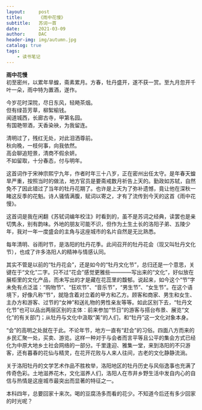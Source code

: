```yaml
---
layout:     post
title:      《雨中花慢》
subtitle:   苏词一首
date:       2021-03-09
author:     DAC
header-img: img/autumn.jpg
catalog: true
tags:
    - 读书笔记
---
```


**雨中花慢**  
初至密州，以累年旱蝗，斋素累月。方春，牡丹盛开，遂不获一赏。至九月忽开千叶一朵，雨中特为置酒，遂作。  
  
今岁花时深院，尽日东风，轻飏茶烟。  
但有绿苔芳草，柳絮榆钱。  
闻道城西，长廊古寺，甲第名园。  
有国艳带酒，天香染袂，为我留连。  
  
清明过了，残红无处，对此泪洒尊前。  
秋向晚，一枝何事，向我依然。  
高会聊追短景，清商不假余妍。  
不如留取，十分春态，付与明年。  
  
这首词作于宋神宗熙宁九年，作者时年三十八岁，正在密州出任太守。是年春天蝗旱严重，按照当时的做法，地方官员是要斋戒数月祈告上天的。勤政如苏轼，自然免不了因此错过了当年的牡丹花期了。也许是上天为了弥补遗憾，竟让他在深秋一睹这反季的花魁。诗人骚情满腹，赋词以寄之，才有了流传到今天的这首《雨中花慢》。

这首词是我在闲翻《苏轼词编年校注》时看到的，虽不是苏词之经典，读罢也是亲切隽永，别有韵味。外地的朋友可能不识，但作为土生土长的洛阳子弟、五陵少年，我对一年一度盛会的主角与这座城市的名片自然是无比熟悉。

<!-- （另：长安繁华，想不到如今竟变成小镇了！——做题家DAC按） -->

每年清明、谷雨时节，是洛阳的牡丹花季。此间召开的牡丹花会（现又叫牡丹文化节），也成了许多洛阳人的精神与情感认同。

其实不管是以前的“牡丹花会”，还是如今的“牡丹文化节”，总归还是一个意思，关键在于“文化”二字。只不过“花会”感觉更雅些————写出来的“文化”，好似放在展柜里的文化产品，而未写出的才是藏在花蕊里的馥郁。说起来，如今这个“节”字未免有点泛滥：“购物节”、“狂欢节”、“音乐节”，“男生节”、“女生节”。在这个语境下，好像凡称“节”，就隐含着对立着的甲方和乙方。顾客和商家、男生和女生、主办方和游客、过节的“女神”和送礼物的男性亲友等等。如此区别下去，“牡丹文化节”也可以品出两层区别的主体：前来参加“节日”的游客与搭台布景、展览“文化”的有关部门；从牡丹与文化中汲取“美”的人们，和“牡丹”这一文化对象本身。

“会”的高明之处就在于此。不论年节，地方一直有“赶会”的习俗。四面八方而来的乡民汇聚一处，买卖、游览。这样一种对于与会者而言平等且公平的集会方式已经化为中原大地乡土社会网络的一部分。千里逢迎、雅集一堂，来到洛阳的不只游客，还有暮春的花仙与精灵，在花开花败与人来人往间，古老的文化静静流淌。

关于洛阳牡丹的文学艺术作品不胜枚举，洛阳地区的牡丹历史与风俗逸事也充满了传奇色彩。土地滋养花木，文化滋养人们，洛阳人在市井乡野生活中发自内心的自信与热情是这座城市最突出而显著的特征之一。

本科四年，总要回家十来次。喝的豆腐汤多而看的花少。不知道今后还有多少回家的时光呢？

